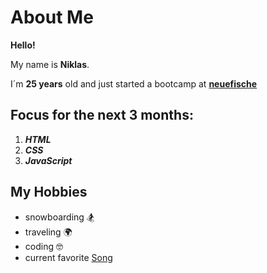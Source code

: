 # About Me

**Hello!**

My name is **Niklas**.

I´m **25 years** old and just started a bootcamp at **[neuefische](https://www.neuefische.de/en)**

## Focus for the next 3 months: 

1. _**HTML**_
2. _**CSS**_
3. _**JavaScript**_


## My Hobbies

- snowboarding 🏂
- traveling 🌍
- coding 🤓
- current favorite [Song](https://www.youtube.com/watch?v=EPVUfOcc98k)







